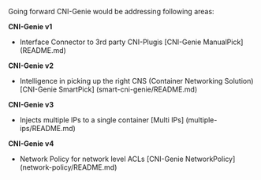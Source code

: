 Going forward CNI-Genie would be addressing following areas:

**CNI-Genie v1**
* Interface Connector to 3rd party CNI-Plugis [CNI-Genie ManualPick] (README.md)

**CNI-Genie v2**
* Intelligence in picking up the right CNS (Container Networking Solution) [CNI-Genie SmartPick] (smart-cni-genie/README.md)

**CNI-Genie v3**
* Injects multiple IPs to a single container [Multi IPs] (multiple-ips/README.md)

**CNI-Genie v4**
* Network Policy for network level ACLs [CNI-Genie NetworkPolicy] (network-policy/README.md)

